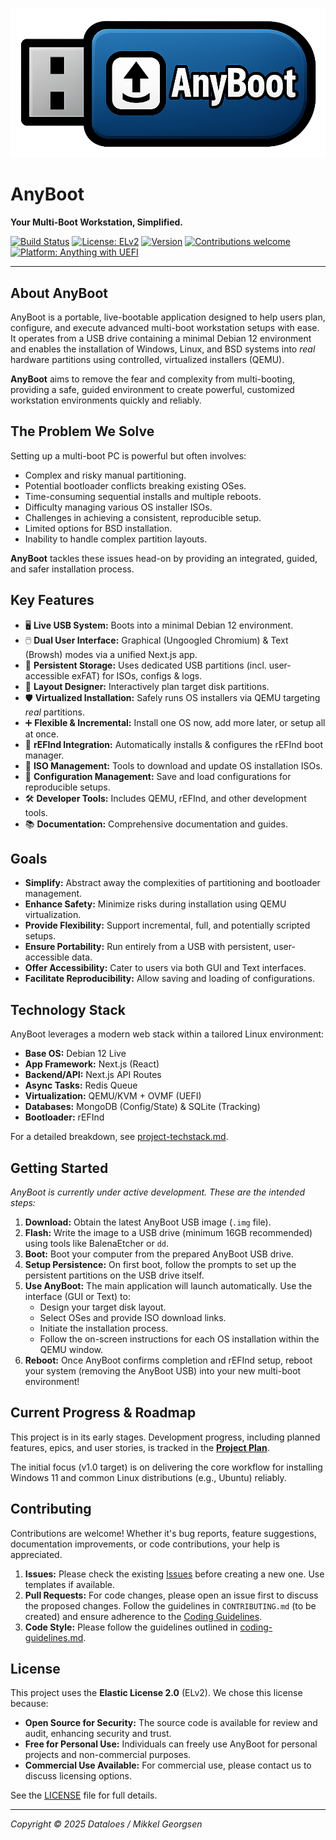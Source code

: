 ![AnyBoot Logo](logo.png)

# AnyBoot

**Your Multi-Boot Workstation, Simplified.**

<!-- Badges - Centering these often uses <p align="center"> in GFM -->
[![Build Status](https://img.shields.io/github/actions/workflow/status/mikl0s/anyboot/build.yml?branch=main&label=Build&logo=githubactions&logoColor=white)](https://github.com/mikl0s/anyboot/actions) [![License: ELv2](https://img.shields.io/badge/License-ELv2-blueviolet.svg)](LICENSE) [![Version](https://img.shields.io/badge/version-v0.1.0--alpha-blue)](./) [![Contributions welcome](https://img.shields.io/badge/contributions-welcome-brightgreen.svg?style=flat)](./#contributing) [![Platform: Anything with UEFI](https://img.shields.io/badge/Platform-Anything%20with%20UEFI-lightgrey)](./)

---

## About AnyBoot

AnyBoot is a portable, live-bootable application designed to help users plan, configure, and execute advanced multi-boot workstation setups with ease. It operates from a USB drive containing a minimal Debian 12 environment and enables the installation of Windows, Linux, and BSD systems into *real* hardware partitions using controlled, virtualized installers (QEMU).

**AnyBoot** aims to remove the fear and complexity from multi-booting, providing a safe, guided environment to create powerful, customized workstation environments quickly and reliably.

## The Problem We Solve

Setting up a multi-boot PC is powerful but often involves:

*   Complex and risky manual partitioning.
*   Potential bootloader conflicts breaking existing OSes.
*   Time-consuming sequential installs and multiple reboots.
*   Difficulty managing various OS installer ISOs.
*   Challenges in achieving a consistent, reproducible setup.
*   Limited options for BSD installation.
*   Inability to handle complex partition layouts.

**AnyBoot** tackles these issues head-on by providing an integrated, guided, and safer installation process.

## Key Features

*   🖥️ **Live USB System:** Boots into a minimal Debian 12 environment.
*   🖱️ **Dual User Interface:** Graphical (Ungoogled Chromium) & Text (Browsh) modes via a unified Next.js app.
*   💾 **Persistent Storage:** Uses dedicated USB partitions (incl. user-accessible exFAT) for ISOs, configs & logs.
*   📐 **Layout Designer:** Interactively plan target disk partitions.
*   🛡️ **Virtualized Installation:** Safely runs OS installers via QEMU targeting *real* partitions.
*   ➕ **Flexible & Incremental:** Install one OS now, add more later, or setup all at once.
*   🚀 **rEFInd Integration:** Automatically installs & configures the rEFInd boot manager.
*   🔄 **ISO Management:** Tools to download and update OS installation ISOs.
*   📝 **Configuration Management:** Save and load configurations for reproducible setups.
*   🛠️ **Developer Tools:** Includes QEMU, rEFInd, and other development tools.
*   📚 **Documentation:** Comprehensive documentation and guides.

## Goals

*   **Simplify:** Abstract away the complexities of partitioning and bootloader management.
*   **Enhance Safety:** Minimize risks during installation using QEMU virtualization.
*   **Provide Flexibility:** Support incremental, full, and potentially scripted setups.
*   **Ensure Portability:** Run entirely from a USB with persistent, user-accessible data.
*   **Offer Accessibility:** Cater to users via both GUI and Text interfaces.
*   **Facilitate Reproducibility:** Allow saving and loading of configurations.

## Technology Stack

AnyBoot leverages a modern web stack within a tailored Linux environment:

*   **Base OS:** Debian 12 Live
*   **App Framework:** Next.js (React)
*   **Backend/API:** Next.js API Routes
*   **Async Tasks:** Redis Queue
*   **Virtualization:** QEMU/KVM + OVMF (UEFI)
*   **Databases:** MongoDB (Config/State) & SQLite (Tracking)
*   **Bootloader:** rEFInd

For a detailed breakdown, see [project-techstack.md](project-techstack.md).

## Getting Started

*AnyBoot is currently under active development. These are the intended steps:*

1.  **Download:** Obtain the latest AnyBoot USB image (`.img` file).
2.  **Flash:** Write the image to a USB drive (minimum 16GB recommended) using tools like BalenaEtcher or `dd`.
3.  **Boot:** Boot your computer from the prepared AnyBoot USB drive.
4.  **Setup Persistence:** On first boot, follow the prompts to set up the persistent partitions on the USB drive itself.
5.  **Use AnyBoot:** The main application will launch automatically. Use the interface (GUI or Text) to:
    *   Design your target disk layout.
    *   Select OSes and provide ISO download links.
    *   Initiate the installation process.
    *   Follow the on-screen instructions for each OS installation within the QEMU window.
6.  **Reboot:** Once AnyBoot confirms completion and rEFInd setup, reboot your system (removing the AnyBoot USB) into your new multi-boot environment!

## Current Progress & Roadmap

This project is in its early stages. Development progress, including planned features, epics, and user stories, is tracked in the [**Project Plan**](project-plan.md).

The initial focus (v1.0 target) is on delivering the core workflow for installing Windows 11 and common Linux distributions (e.g., Ubuntu) reliably.

## Contributing

Contributions are welcome! Whether it's bug reports, feature suggestions, documentation improvements, or code contributions, your help is appreciated.

1.  **Issues:** Please check the existing [Issues](https://github.com/YourUsername/anyboot/issues) before creating a new one. Use templates if available.
2.  **Pull Requests:** For code changes, please open an issue first to discuss the proposed changes. Follow the guidelines in `CONTRIBUTING.md` (to be created) and ensure adherence to the [Coding Guidelines](coding-guidelines.md).
3.  **Code Style:** Please follow the guidelines outlined in [coding-guidelines.md](coding-guidelines.md).

## License

This project uses the **Elastic License 2.0** (ELv2). We chose this license because:

*   **Open Source for Security:** The source code is available for review and audit, enhancing security and trust.
*   **Free for Personal Use:** Individuals can freely use AnyBoot for personal projects and non-commercial purposes.
*   **Commercial Use Available:** For commercial use, please contact us to discuss licensing options.

See the [LICENSE](LICENSE) file for full details.

---

*Copyright © 2025 Dataloes / Mikkel Georgsen*